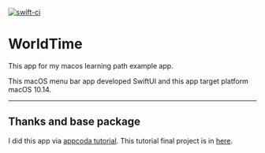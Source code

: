[![swift-ci](https://github.com/ecamlioglu/WorldTime/actions/workflows/swift-ci.yml/badge.svg?branch=main&event=push)](https://github.com/ecamlioglu/WorldTime/actions/workflows/swift-ci.yml)

# WorldTime

This app for my macos learning path example app.

This macOS menu bar app developed SwiftUI and this app target platform macOS 10.14.

---
## Thanks and base package
I did this app via [appcoda tutorial](https://www.appcoda.com/macos-status-bar-apps/). This tutorial final project is in [here](https://github.com/appcoda/WorldTimeStatusBarApp).
